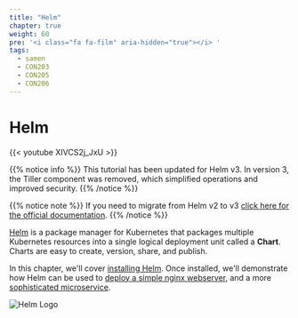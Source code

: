 ```yaml
---
title: "Helm"
chapter: true
weight: 60
pre: '<i class="fa fa-film" aria-hidden="true"></i> '
tags:
  - samen
  - CON203
  - CON205
  - CON206
---
```


# Helm

{{< youtube XIVCS2j_JxU >}}

{{% notice info %}}
This tutorial has been updated for Helm v3. In version 3, the Tiller component
was removed, which simplified operations and improved security.
{{% /notice %}}

{{% notice note %}}
If you need to migrate from Helm v2 to v3 [click here for the official documentation](https://helm.sh/blog/migrate-from-helm-v2-to-helm-v3/).
{{% /notice %}}

[Helm](https://helm.sh/) is a package manager for Kubernetes that packages
multiple Kubernetes resources into a single logical deployment unit called
a **Chart**. Charts are easy to create, version, share, and publish.

In this chapter, we'll cover [installing Helm](helm_intro).  Once installed,
we'll demonstrate how Helm can be used to [deploy a simple nginx
webserver](helm_nginx), and a more [sophisticated microservice](helm_micro).

![Helm Logo](/images/helm-logo.svg)
